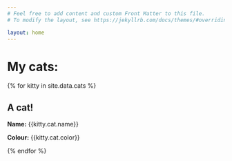 ```yaml
---
# Feel free to add content and custom Front Matter to this file.
# To modify the layout, see https://jekyllrb.com/docs/themes/#overriding-theme-defaults

layout: home
---
```


# My cats:

{% for kitty in site.data.cats %}

 ## A cat! 
 
 **Name:** {{kitty.cat.name}}
 
 **Colour:** {{kitty.cat.color}}

{% endfor %}
